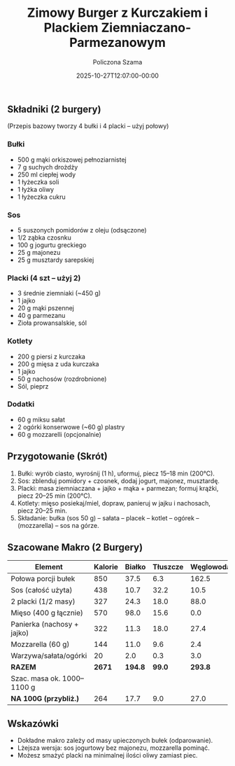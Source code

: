 ﻿---
draft: false
readyToTest: true
title: "Zimowy Burger z Kurczakiem i Plackiem Ziemniaczano-Parmezanowym"
author: "Policzona Szama"
recipe_image: images/recipe-headers/burger_zimowy.avif
date: 2025-10-27T12:07:00-00:00
categories: ["obiady"]
tags: ["burger", "kurczak", "parmezan", "fast-food", "zimowy"]
tagline: "Syty domowy burger z chrupiącym plackiem ziemniaczano-parmezanowym i sosem z suszonych pomidorów."
ingredients: ["mąka orkiszowa", "ziemniaki", "pierś z kurczaka", "mięso z uda kurczaka", "suszone pomidory", "jogurt grecki", "majonez", "parmezan", "nachosy", "mozzarella", "ogórek konserwowy"]
servings: 2
prep_time: 40
cook: true
cook_time: 35
calories: 264
protein: 16
fat: 8
carbohydrate: 34
link: https://www.youtube.com/watch?v=8BAAnl33qe8
fodmap:
  status: "no"
  serving_ok: "Nie – mąka orkiszowa, czosnek w sosie, suszone pomidory."
  notes: "Główne źródła fruktanów: orkisz, czosnek. Suszone pomidory w większej ilości też mogą podnosić FODMAP."
  substitutions:
    - "Bułki bezglutenowe."
    - "Olej czosnkowy zamiast czosnku."
    - "Ogranicz suszone pomidory do 2 szt."
---

## Składniki (2 burgery)

(Przepis bazowy tworzy 4 bułki i 4 placki – użyj połowy)

### Bułki
- 500 g mąki orkiszowej pełnoziarnistej
- 7 g suchych drożdży
- 250 ml ciepłej wody
- 1 łyżeczka soli
- 1 łyżka oliwy
- 1 łyżeczka cukru

### Sos
- 5 suszonych pomidorów z oleju (odsączone)
- 1/2 ząbka czosnku
- 100 g jogurtu greckiego
- 25 g majonezu
- 25 g musztardy sarepskiej

### Placki (4 szt – użyj 2)
- 3 średnie ziemniaki (~450 g)
- 1 jajko
- 20 g mąki pszennej
- 40 g parmezanu
- Zioła prowansalskie, sól

### Kotlety
- 200 g piersi z kurczaka
- 200 g mięsa z uda kurczaka
- 1 jajko
- 50 g nachosów (rozdrobnione)
- Sól, pieprz

### Dodatki
- 60 g miksu sałat
- 2 ogórki konserwowe (~60 g) plastry
- 60 g mozzarelli (opcjonalnie)

## Przygotowanie (Skrót)

1. Bułki: wyrób ciasto, wyrośnij (1 h), uformuj, piecz 15–18 min (200°C).
2. Sos: zblenduj pomidory + czosnek, dodaj jogurt, majonez, musztardę.
3. Placki: masa ziemniaczana + jajko + mąka + parmezan; formuj krążki, piecz 20–25 min (200°C).
4. Kotlety: mięso posiekaj/miel, dopraw, panieruj w jajku i nachosach, piecz 20–25 min.
5. Składanie: bułka (sos 50 g) – sałata – placek – kotlet – ogórek – (mozzarella) – sos na górze.

## Szacowane Makro (2 Burgery)

| Element                    | Kalorie | Białko | Tłuszcze | Węglowodany |
|---------------------------|---------|--------|----------|-------------|
| Połowa porcji bułek       | 850     | 37.5   | 6.3      | 162.5       |
| Sos (całość użyta)        | 438     | 10.7   | 32.2     | 10.5        |
| 2 placki (1/2 masy)       | 327     | 24.3   | 18.0     | 88.0        |
| Mięso (400 g łącznie)     | 570     | 98.0   | 15.6     | 0.0         |
| Panierka (nachosy + jajko)| 322     | 11.3   | 18.0     | 27.4        |
| Mozzarella (60 g)         | 144     | 11.0   | 9.6      | 2.4         |
| Warzywa/sałata/ogórki     | 20      | 2.0    | 0.3      | 3.0         |
| **RAZEM**                 | **2671**| **194.8** | **99.0** | **293.8**   |
| Szac. masa ok. 1000–1100 g|         |        |          |             |
| **NA 100G (przybliż.)**   | 264     | 17.7   | 9.0      | 27.0        |

## Wskazówki

- Dokładne makro zależy od masy upieczonych bułek (odparowanie).
- Lżejsza wersja: sos jogurtowy bez majonezu, mozzarella pominąć.
- Możesz smażyć placki na minimalnej ilości oliwy zamiast piec.